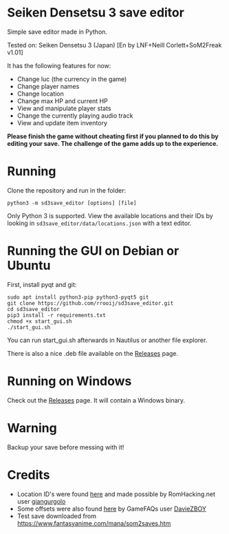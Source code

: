 # Seiken Densetsu 3 save editor

Simple save editor made in Python.

Tested on: Seiken Densetsu 3 (Japan) [En by LNF+Neill Corlett+SoM2Freak v1.01]

It has the following features for now:

* Change luc (the currency in the game)
* Change player names
* Change location
* Change max HP and current HP
* View and manipulate player stats
* Change the currently playing audio track
* View and update item inventory

**Please finish the game without cheating first if you planned
  to do this by editing your save.
  The challenge of the game adds up to the experience.**

# Running

Clone the repository and run in the folder:

`python3 -m sd3save_editor [options] [file]`

Only Python 3 is supported. View the available locations and their IDs by looking in `sd3save_editor/data/locations.json` with a text editor.

# Running the GUI on Debian or Ubuntu

First, install pyqt and git:

```
sudo apt install python3-pip python3-pyqt5 git
git clone https://github.com/rrooij/sd3save_editor.git
cd sd3save_editor
pip3 install -r requirements.txt
chmod +x start_gui.sh
./start_gui.sh
```

You can run start_gui.sh afterwards in Nautilus or another file explorer.

There is also a nice .deb file available on the [Releases](https://github.com/rrooij/sd3save_editor/releases) page.

# Running on Windows

Check out the [Releases](https://github.com/rrooij/sd3save_editor/releases) page. It will contain a Windows
binary.

# Warning

Backup your save before messing with it!

# Credits

* Location ID's were found [here](https://www.romhacking.net/documents/662/) and made possible by RomHacking.net user [giangurgolo](https://www.romhacking.net/community/801/)
* Some offsets were also found [here](https://www.gamefaqs.com/snes/588648-seiken-densetsu-3/faqs/9788) 
  by GameFAQs user [DavieZBOY](https://www.gamefaqs.com/community/DavieZBOY)
* Test save downloaded from https://www.fantasyanime.com/mana/som2saves.htm
